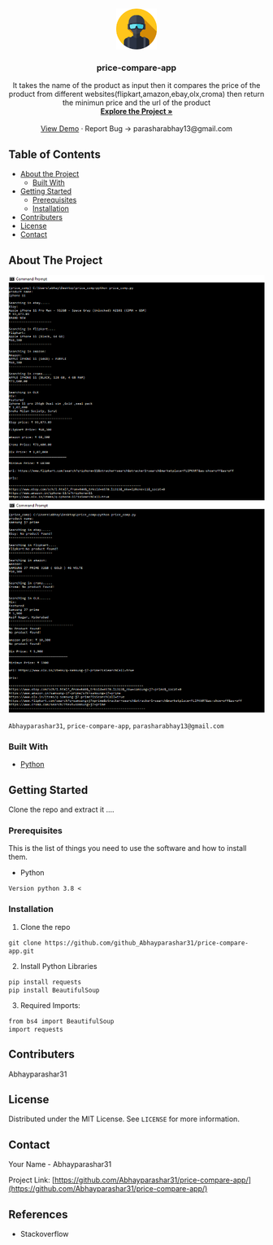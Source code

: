 <br />
<p align="center">
  <a href="https://github.com/github_Abhayparashar/price-compare-app">
    <img src="images/profile.png" alt="Logo" width="80" height="80">
  </a>

  <h3 align="center">price-compare-app</h3>

  <p align="center">
    It takes the name of the product as input then it compares the price of the product from different websites(flipkart,amazon,ebay,olx,croma) then return the minimun price and the url of the product 
    <br />
    <a href="https://github.com/Abhayparashar31/price-compare-app/"><strong>Explore the Project »</strong></a>
    <br />
    <br />
    <a href="https://www.youtube.com/watch?v=Mtz2GrCJVRQ">View Demo</a>
    ·
    <a>Report Bug -> parasharabhay13@gmail.com</a>
    
  </p>
</p>



<!-- TABLE OF CONTENTS -->
## Table of Contents

* [About the Project](#about-the-project)
  * [Built With](#built-with)
* [Getting Started](#getting-started)
  * [Prerequisites](#prerequisites)
  * [Installation](#installation)
* [Contributers](#contributers)
* [License](#license)
* [Contact](#contact)


<!-- ABOUT THE PROJECT -->
## About The Project

 <a href="https://github.com/github_Abhayparashar/price-compare-app">
    <img src="images/img.png">   <img src="images/img2.png">
  </a>

`Abhayparashar31`, `price-compare-app`,  `parasharabhay13@gmail.com`


### Built With

* [Python](python)



<!-- GETTING STARTED -->
## Getting Started

Clone the repo and extract it ....

### Prerequisites

This is the list of things you need to use the software and how to install them.
* Python
```
Version python 3.8 <
```

### Installation
 
1. Clone the repo
```
git clone https://github.com/github_Abhayparashar31/price-compare-app.git
```
2. Install Python Libraries
```
pip install requests
pip install BeautifulSoup

```

3. Required Imports:
```
from bs4 import BeautifulSoup 
import requests
```
## Contributers

Abhayparashar31



<!-- LICENSE -->
## License

Distributed under the MIT License. See `LICENSE` for more information.



<!-- CONTACT -->
## Contact

Your Name - Abhayparashar31

Project Link: [https://github.com/Abhayparashar31/price-compare-app/](https://github.com/Abhayparashar31/price-compare-app/)


## References
* Stackoverflow
